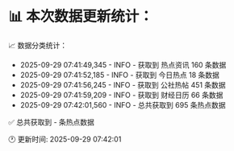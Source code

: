 📊 本次数据更新统计：
==========================

📈 数据分类统计：
- 2025-09-29 07:41:49,345 - INFO - 获取到 热点资讯 160 条数据
- 2025-09-29 07:41:52,185 - INFO - 获取到 今日热点 18 条数据
- 2025-09-29 07:41:56,245 - INFO - 获取到 公社热帖 451 条数据
- 2025-09-29 07:41:59,209 - INFO - 获取到 财经日历 66 条数据
- 2025-09-29 07:42:01,560 - INFO - 总共获取到 695 条热点数据

✅ 总共获取到 - 条热点数据

🕐 更新时间: 2025-09-29 07:42:01

